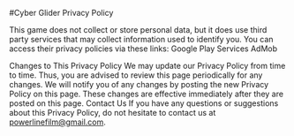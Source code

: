 #Cyber Glider Privacy Policy

This game does not collect or store personal data, but it does use third party services that may collect information used to identify you.
You can access their privacy policies via these links:
Google Play Services
AdMob


Changes to This Privacy Policy
We may update our Privacy Policy from time to time. Thus, you are advised to review this page periodically for any changes. We will notify you of any changes by posting the new Privacy Policy on this page. These changes are effective immediately after they are posted on this page.
Contact Us
If you have any questions or suggestions about this Privacy Policy, do not hesitate to contact us at powerlinefilm@gmail.com.
